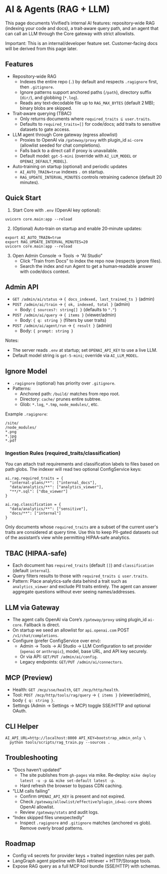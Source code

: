 # AI & Agents (RAG + LLM)

This page documents Vivified’s internal AI features: repository‑wide RAG (indexing your code and docs), a trait‑aware query path, and an agent that can call an LLM through the Core gateway with strict allowlists.

Important: This is an internal/developer feature set. Customer‑facing docs will be derived from this page later.

## Features

- Repository‑wide RAG
  - Indexes the entire repo (`.`) by default and respects `.ragignore` first, then `.gitignore`.
  - Ignore patterns support anchored paths (`/path`), directory suffix (`dir/`), and globbing (`*.log`).
  - Reads any text‑decodable file up to `RAG_MAX_BYTES` (default 2 MB); binary blobs are skipped.
- Trait‑aware querying (TBAC)
  - Only returns documents where `required_traits ⊆ user.traits`.
  - Defaults to `required_traits=[]` for code/docs; add traits to sensitive datasets to gate access.
- LLM agent through Core gateway (egress allowlist)
  - Proxies to OpenAI via `/gateway/proxy` with plugin_id `ai-core` (allowlist seeded for chat completions).
  - Falls back to a direct call if proxy is unavailable.
  - Default model: `gpt-5-mini` (override with `AI_LLM_MODEL` or `OPENAI_DEFAULT_MODEL`).
- Auto‑training on startup (optional) and periodic updates
  - `AI_AUTO_TRAIN=true` indexes `.` on startup.
  - `RAG_UPDATE_INTERVAL_MINUTES` controls retraining cadence (default 20 minutes).

## Quick Start

1) Start Core with `.env` (OpenAI key optional):

```
uvicorn core.main:app --reload
```

2) (Optional) Auto‑train on startup and enable 20‑minute updates:

```
export AI_AUTO_TRAIN=true
export RAG_UPDATE_INTERVAL_MINUTES=20
uvicorn core.main:app --reload
```

3) Open Admin Console → Tools → “AI Studio”
   - Click “Train from Docs” to index the repo now (respects ignore files).
   - Search the index and run Agent to get a human‑readable answer with code/docs context.

## Admin API

- `GET /admin/ai/status` → `{ docs_indexed, last_trained_ts }` (admin)
- `POST /admin/ai/train` → `{ ok, indexed, total }` (admin)
  - Body: `{ sources?: string[] }` (defaults to `"."`)
- `POST /admin/ai/query` → `{ items }` (viewer/admin)
  - Body: `{ q: string }` (filters by user traits)
- `POST /admin/ai/agent/run` → `{ result }` (admin)
  - Body: `{ prompt: string }`

Notes:
- The server reads `.env` at startup; set `OPENAI_API_KEY` to use a live LLM.
- Default model string is `gpt-5-mini`; override via `AI_LLM_MODEL`.

## Ignore Model

- `.ragignore` (optional) has priority over `.gitignore`.
- Patterns:
  - Anchored path: `/build/` matches from repo root.
  - Directory: `cache/` prunes entire subtree.
  - Glob: `*.log`, `*.tmp`, `node_modules/`, etc.

Example `.ragignore`:

```
/site/
/node_modules/
*.png
*.jpg
*.pdf
```

### Ingestion Rules (required_traits/classification)

You can attach trait requirements and classification labels to files based on path globs. The indexer will read two optional ConfigService keys:

```
ai.rag.required_traits = {
  "internal-plans/**": ["internal_docs"],
  "data/analytics/**": ["analytics_viewer"],
  "**/*.sql": ["dba_viewer"]
}

ai.rag.classification = {
  "data/analytics/**": ["sensitive"],
  "docs/**": ["internal"]
}
```

Only documents whose `required_traits` are a subset of the current user's traits are considered at query time. Use this to keep PII-gated datasets out of the assistant’s view while permitting HIPAA‑safe analytics.

## TBAC (HIPAA‑safe)

- Each document has `required_traits` (default `[]`) and `classification` (default `internal`).
- Query filters results to those with `required_traits ⊆ user.traits`.
- Pattern: Place analytics‑safe data behind a trait such as `analytics_viewer` and exclude PII traits entirely. The agent can answer aggregate questions without ever seeing names/addresses.

## LLM via Gateway

- The agent calls OpenAI via Core’s `/gateway/proxy` using plugin_id `ai-core`. Fallback is direct.
- On startup we seed an allowlist for `api.openai.com` POST `/v1/chat/completions`.
- Configure (prefer ConfigService over env):
  - Admin → Tools → AI Studio → LLM Configuration to set provider (`openai` or `anthropic`), model, base URL, and API key securely.
  - Or via API: `GET/PUT /admin/ai/config`.
  - Legacy endpoints: `GET/PUT /admin/ai/connectors`.

## MCP (Preview)

- Health: `GET /mcp/sse/health`, `GET /mcp/http/health`.
- Tool: `POST /mcp/http/tools/rag/query` → `{ items }` (viewer/admin), body `{ q: string }`.
- Settings (Admin → Settings → MCP) toggle SSE/HTTP and optional OAuth.

## CLI Helper

```
AI_API_URL=http://localhost:8000 API_KEY=bootstrap_admin_only \
  python tools/scripts/rag_train.py --sources .
```

## Troubleshooting

- “Docs haven’t updated”
  - The site publishes from `gh-pages` via mike. Re‑deploy: `mike deploy latest -u -p && mike set-default latest -p`.
  - Hard refresh the browser to bypass CDN caching.
- “LLM calls failing”
  - Confirm `OPENAI_API_KEY` is present and not expired.
  - Check `/gateway/allowlist/effective?plugin_id=ai-core` shows OpenAI allowlist.
  - Review `/gateway/stats` and audit logs.
- “Index skipped files unexpectedly”
  - Inspect `.ragignore` and `.gitignore` matches (anchored vs glob). Remove overly broad patterns.

## Roadmap

- Config v4 secrets for provider keys + traited ingestion rules per path.
- LangGraph agent pipeline with RAG retriever + HTTP/Storage tools.
- Expose RAG query as a full MCP tool bundle (SSE/HTTP) with schemas.
